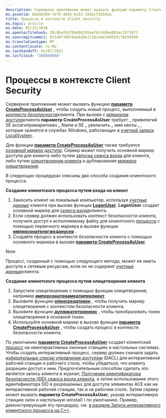 ```yaml
---
description: Серверное приложение может вызвать функцию параметр CreateProcessAsUser, чтобы создать новый процесс, выполняемый в контексте безопасности клиентов.
ms.assetid: bd416109-fe76-4d55-bc63-3ebbcf32b92a
title: Процессы в контексте Client Security
ms.topic: article
ms.date: 05/31/2018
ms.openlocfilehash: 29c9bafb576bd0d195ae762c69be885ac32f1071
ms.sourcegitcommit: 831e8f3db78ab820e1710cede244553c70e50500
ms.translationtype: MT
ms.contentlocale: ru-RU
ms.lasthandoff: 01/07/2021
ms.locfileid: "105650566"
---
```

# <a name="processes-in-the-client-security-context"></a>Процессы в контексте Client Security

Серверное приложение может вызвать функцию [**параметр CreateProcessAsUser**](/windows/desktop/api/processthreadsapi/nf-processthreadsapi-createprocessasusera) , чтобы создать новый процесс, выполняемый в [*контексте безопасности*](/windows/desktop/SecGloss/s-gly)клиента. При вызове с [*маркером доступа*](/windows/desktop/SecGloss/a-gly)клиента **параметр CreateProcessAsUser** требует \_ привилегий SE ассигнпримаритокен \_ Name и SE \_ увеличить \_ имя квоты \_ , которые хранятся в службах Windows, работающих в [учетной записи LocalSystem](/windows/desktop/Services/localsystem-account).

Для функции [**параметр CreateProcessAsUser**](/windows/desktop/api/processthreadsapi/nf-processthreadsapi-createprocessasusera) также требуется [*основной маркер доступа*](/windows/desktop/SecGloss/p-gly). Сервер может получить основной маркер доступа для клиента либо путем [запуска сеанса входа](client-logon-sessions.md) для клиента, либо путем [олицетворения клиента](client-impersonation.md) и дублирования [*маркера олицетворения*](/windows/desktop/SecGloss/i-gly).

В следующих процедурах описаны два способа создания клиентского процесса.

**Создание клиентского процесса путем входа на клиент**

1.  Заносить клиент на локальный компьютер, используя [*учетные данные*](/windows/desktop/SecGloss/c-gly) клиента при вызове функции [**LogonUser**](/windows/desktop/api/winbase/nf-winbase-logonusera). **LogonUser** создает основной маркер для [*сеанса входа*](/windows/desktop/SecGloss/l-gly)клиента.
2.  Если сервер должен использовать контекст безопасности клиента, получите доступ к исполняемому файлу для клиентского [*процесса*](/windows/desktop/SecGloss/p-gly) с помощью первичного маркера в вызове функции [**имперсонателогжедонусер**](/windows/win32/api/securitybaseapi/nf-securitybaseapi-impersonateloggedonuser) .
3.  Создайте процесс в контексте безопасности клиента с помощью основного маркера в вызове [**параметр CreateProcessAsUser**](/windows/desktop/api/processthreadsapi/nf-processthreadsapi-createprocessasusera).

> [!Note]  
> Процесс, созданный с помощью следующего метода, может не иметь доступа к сетевым ресурсам, если он не содержит [*учетные данные*](/windows/desktop/SecGloss/c-gly)клиента.

 

**Создание клиентского процесса путем олицетворения клиента**

1.  Запустите олицетворение с помощью функции олицетворения, например [**имперсонатенамедпипеклиент**](/windows/win32/api/namedpipeapi/nf-namedpipeapi-impersonatenamedpipeclient).
2.  Вызовите функцию [**опенсреадтокен**](/windows/win32/api/processthreadsapi/nf-processthreadsapi-openthreadtoken) , чтобы получить маркер олицетворения с контекстом безопасности клиента.
3.  Вызовите функцию [**дупликатетокенекс**](/windows/win32/api/securitybaseapi/nf-securitybaseapi-duplicatetokenex) , чтобы преобразовать токен олицетворения в основной токен.
4.  Используйте основной маркер в вызове функции [**параметр CreateProcessAsUser**](/windows/desktop/api/processthreadsapi/nf-processthreadsapi-createprocessasusera) , чтобы создать процесс в контексте безопасности клиента.

По умолчанию [**параметр CreateProcessAsUser**](/windows/desktop/api/processthreadsapi/nf-processthreadsapi-createprocessasusera) создает клиентский [*процесс*](/windows/desktop/SecGloss/p-gly) на неинтерактивных оконных станциях и настольных системах. Чтобы создать интерактивный процесс, сервер должен сначала задать [*избирательные списки управления доступом*](/windows/desktop/SecGloss/d-gly) (DACL) для интерактивной рабочей станции и рабочего стола, чтобы убедиться, что клиенту разрешен доступ к ним. Предпочтительным способом сделать это является запись клиента в журнал, [Получение идентификатора безопасности (SID) сеанса входа клиента](/previous-versions//aa446670(v=vs.85)), а затем использование этого идентификатора SID в разрешенных для доступа элементах ACE как на интерактивной рабочей станции, так и на рабочем столе. Затем сервер может вызвать **параметр CreateProcessAsUser**, указав интерактивную станцию окон и настольную winsta0 \\ по умолчанию. Пример, демонстрирующий эту процедуру, см. [в разделе Запуск интерактивного клиентского процесса на C++](/previous-versions//aa379608(v=vs.85)).

 

 
